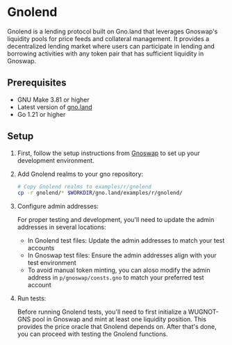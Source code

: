 # Gnolend

Gnolend is a lending protocol built on Gno.land that leverages Gnoswap's liquidity pools for price feeds and collateral management. It provides a decentralized lending market where users can participate in lending and borrowing activities with any token pair that has sufficient liquidity in Gnoswap.

## Prerequisites

- GNU Make 3.81 or higher
- Latest version of [gno.land](https://github.com/gnolang/gno)
- Go 1.21 or higher

## Setup

1. First, follow the setup instructions from [Gnoswap](https://github.com/gnoswap-labs/gnoswap) to set up your development environment.

2. Add Gnolend realms to your gno repository:

   ```bash
   # Copy Gnolend realms to examples/r/gnolend
   cp -r gnolend/* $WORKDIR/gno.land/examples/r/gnolend/
   ```

3. Configure admin addresses:

   For proper testing and development, you'll need to update the admin addresses in several locations:

   - In Gnolend test files: Update the admin addresses to match your test accounts
   - In Gnoswap test files: Ensure the admin addresses align with your test environment
   - To avoid manual token minting, you can aloso modify the admin address in `p/gnoswap/consts.gno` to match your preferred test account

4. Run tests:

   Before running Gnolend tests, you'll need to first initialize a WUGNOT-GNS pool in Gnoswap and mint at least one liquidity position. This provides the price oracle that Gnolend depends on. After that's done, you can proceed with testing the Gnolend functions.
